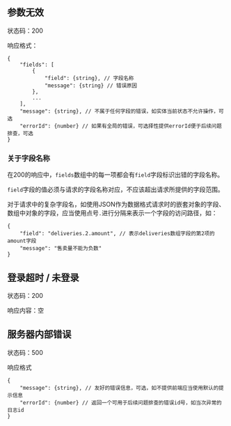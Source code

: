 ## 参数无效

状态码：200

响应格式：

    {
        "fields": [
            {
                "field": {string}, // 字段名称
                "message": {string} // 错误原因
            },
            ...
        ],
        "message": {string}, // 不属于任何字段的错误，如实体当前状态不允许操作，可选
        "errorId": {number} // 如果有全局的错误，可选择性提供errorId便于后续问题排查，可选
    }

### 关于字段名称

在200的响应中，`fields`数组中的每一项都会有`field`字段标识出错的字段名称。

`field`字段的值必须与请求的字段名称对应，不应该超出请求所提供的字段范围。

对于请求中的复杂字段名，如使用JSON作为数据格式请求时的嵌套对象的字段、数组中对象的字段，应当使用点号`.`进行分隔来表示一个字段的访问路径，如：

    {
        "field": "deliveries.2.amount", // 表示deliveries数组字段的第2项的amount字段
        "message": "售卖量不能为负数"
    }

## 登录超时 / 未登录

状态码：200

响应内容：空

## 服务器内部错误

状态码：500

响应格式

    {
        "message": {string}, // 友好的错误信息，可选，如不提供前端应当使用默认的提示信息
        "errorId": {number} // 返回一个可用于后续问题排查的错误id号，如当次异常的日志id
    }